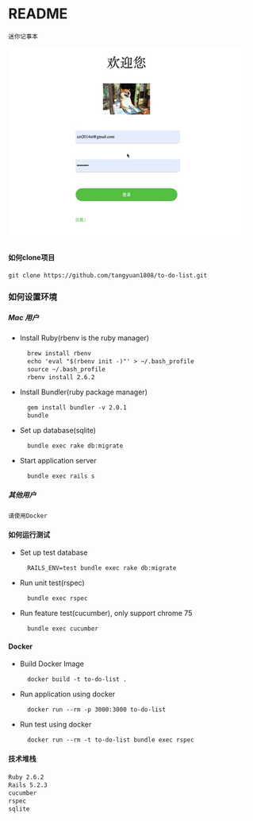 # README

    迷你记事本
    
![](to-do-demo.gif)

#### 如何clone项目

    git clone https://github.com/tangyuan1808/to-do-list.git
    
### 如何设置环境

##### Mac 用户

* Install Ruby(rbenv is the ruby manager)

        brew install rbenv        
        echo 'eval "$(rbenv init -)"' > ~/.bash_profile
        source ~/.bash_profile
        rbenv install 2.6.2
        
* Install Bundler(ruby package manager)
        
        gem install bundler -v 2.0.1
        bundle
                
* Set up database(sqlite)
        
        bundle exec rake db:migrate
        
* Start application server         

        bundle exec rails s
        
##### 其他用户

    请使用Docker

#### 如何运行测试

* Set up test database

        RAILS_ENV=test bundle exec rake db:migrate     

* Run unit test(rspec) 

        bundle exec rspec
        
* Run feature test(cucumber), only support chrome 75
        
        bundle exec cucumber

#### Docker

* Build Docker Image

        docker build -t to-do-list .

* Run application using docker

        docker run --rm -p 3000:3000 to-do-list

* Run test using docker 
 
        docker run --rm -t to-do-list bundle exec rspec 
    
                 
#### 技术堆栈

    Ruby 2.6.2
    Rails 5.2.3
    cucumber 
    rspec 
    sqlite
        
         
